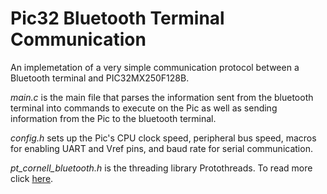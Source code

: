 # Pic32 Bluetooth Terminal Communication

An implemetation of a very simple communication protocol between a Bluetooth terminal and PIC32MX250F128B.

*main.c* is the main file that parses the information sent from the bluetooth terminal into commands to execute on the Pic as well as sending information from the Pic to the bluetooth terminal.

*config.h* sets up the Pic's CPU clock speed, peripheral bus speed, macros for enabling UART and Vref pins, and baud rate for serial communication.

*pt_cornell_bluetooth.h* is the threading library Protothreads. To read more click [here](http://people.ece.cornell.edu/land/courses/ece4760/PIC32/index_Protothreads.html).
